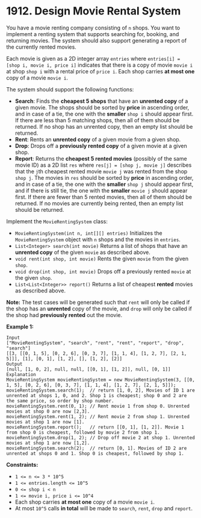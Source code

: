 # 1912. Design Movie Rental System
You have a movie renting company consisting of `n` shops. You want to implement a renting system that supports searching for, booking, and returning movies. The system should also support generating a report of the currently rented movies.

Each movie is given as a 2D integer array `entries` where `entries[i] = [shop i, movie i, price i]` indicates that there is a copy of movie `movie i` at shop `shop i` with a rental price of `price i`. Each shop carries **at most one** copy of a movie `movie i`.

The system should support the following functions:  
- **Search**: Finds the **cheapest 5 shops** that have an **unrented copy** of a given movie. The shops should be sorted by **price** in ascending order, and in case of a tie, the one with the **smaller** `shop i` should appear first. If there are less than 5 matching shops, then all of them should be returned. If no shop has an unrented copy, then an empty list should be returned.  
- **Rent**: Rents an **unrented copy** of a given movie from a given shop.  
- **Drop**: Drops off a **previously rented copy** of a given movie at a given shop.  
- **Report**: Returns the **cheapest 5 rented movies** (possibly of the same movie ID) as a 2D list `res` where `res[j] = [shop j, movie j]` describes that the `j`th cheapest rented movie `movie j` was rented from the shop `shop j`. The movies in `res` should be sorted by **price** in ascending order, and in case of a tie, the one with the **smaller** `shop j` should appear first, and if there is still tie, the one with the **smaller** `movie j` should appear first. If there are fewer than 5 rented movies, then all of them should be returned. If no movies are currently being rented, then an empty list should be returned.

Implement the `MovieRentingSystem` class:  
- `MovieRentingSystem(int n, int[][] entries)` Initializes the `MovieRentingSystem` object with `n` shops and the movies in `entries`.  
- `List<Integer> search(int movie)` Returns a list of shops that have an **unrented copy** of the given `movie` as described above.  
- `void rent(int shop, int movie)` Rents the given `movie` from the given `shop`.  
- `void drop(int shop, int movie)` Drops off a previously rented `movie` at the given `shop`.  
- `List<List<Integer>> report()` Returns a list of cheapest **rented** movies as described above.  

**Note:** The test cases will be generated such that `rent` will only be called if the shop has an **unrented** copy of the movie, and `drop` will only be called if the shop had **previously rented** out the movie.

**Example 1:**
```
Input
["MovieRentingSystem", "search", "rent", "rent", "report", "drop", "search"]
[[3, [[0, 1, 5], [0, 2, 6], [0, 3, 7], [1, 1, 4], [1, 2, 7], [2, 1, 5]]], [1], [0, 1], [1, 2], [], [1, 2], [2]]
Output
[null, [1, 0, 2], null, null, [[0, 1], [1, 2]], null, [0, 1]]
Explanation
MovieRentingSystem movieRentingSystem = new MovieRentingSystem(3, [[0, 1, 5], [0, 2, 6], [0, 3, 7], [1, 1, 4], [1, 2, 7], [2, 1, 5]]);
movieRentingSystem.search(1);  // return [1, 0, 2], Movies of ID 1 are unrented at shops 1, 0, and 2. Shop 1 is cheapest; shop 0 and 2 are the same price, so order by shop number.
movieRentingSystem.rent(0, 1); // Rent movie 1 from shop 0. Unrented movies at shop 0 are now [2,3].
movieRentingSystem.rent(1, 2); // Rent movie 2 from shop 1. Unrented movies at shop 1 are now [1].
movieRentingSystem.report();   // return [[0, 1], [1, 2]]. Movie 1 from shop 0 is cheapest, followed by movie 2 from shop 1.
movieRentingSystem.drop(1, 2); // Drop off movie 2 at shop 1. Unrented movies at shop 1 are now [1,2].
movieRentingSystem.search(2);  // return [0, 1]. Movies of ID 2 are unrented at shops 0 and 1. Shop 0 is cheapest, followed by shop 1.
```

**Constraints:**
- `1 <= n <= 3 * 10^5`
- `1 <= entries.length <= 10^5`
- `0 <= shop i < n`
- `1 <= movie i, price i <= 10^4`
- Each shop carries **at most one** copy of a movie `movie i`.
- At most `10^5` calls **in total** will be made to `search`, `rent`, `drop` and `report`.
